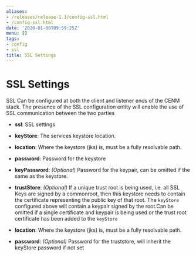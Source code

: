 ```yaml
---
aliases:
- /releases/release-1.1/config-ssl.html
- /config-ssl.html
date: '2020-01-08T09:59:25Z'
menu: []
tags:
- config
- ssl
title: SSL Settings
---
```



# SSL Settings

SSL Can be configured at both the client and listener ends of the CENM stack. The presence of the SSL
configuration entity will enable the use of SSL communication between the two parties


* **ssl**: 
SSL settings


* **keyStore**: 
The services keystore location.


* **location**: 
Where the keystore (jks) is, must be a fully resolvable path.


* **password**: 
Password for the keystore


* **keyPassword**: 
*(Optional)* Password for the keypair, can be omitted if the same as the keystore.




* **trustStore**: 
*(Optional)* If a unique trust root is being used, i.e. all SSL Keys are signed by a commonroot, then this keystore needs to contain the certificate representing the public key of
that root. The `keyStore` configured above will contain a keypair signed by the root.Can be omitted if a single certificate and keypair is being used or the trust root certificate
has been added to the `keyStore`
* **location**: 
Where the keystore (jks) is, must be a fully resolvable path.


* **password**: 
*(Optional)* Password for the truststore, will inherit the keyStore password if not set







